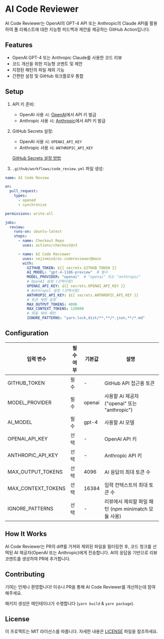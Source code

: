 # AI Code Reviewer

AI Code Reviewer는 OpenAI의 GPT-4 API 또는 Anthropic의 Claude API를 활용하여 풀 리퀘스트에 대한 지능형 피드백과 제안을 제공하는 GitHub Action입니다.

## Features

- OpenAI GPT-4 또는 Anthropic Claude를 사용한 코드 리뷰
- 코드 개선을 위한 지능형 코멘트 및 제안
- 지정된 패턴의 파일 제외 기능
- 간편한 설정 및 GitHub 워크플로우 통합

## Setup

1. API 키 준비:
   - OpenAI 사용 시: [OpenAI](https://beta.openai.com/signup)에서 API 키 발급
   - Anthropic 사용 시: [Anthropic](https://www.anthropic.com/)에서 API 키 발급

2. GitHub Secrets 설정:
   - OpenAI 사용 시: `OPENAI_API_KEY`
   - Anthropic 사용 시: `ANTHROPIC_API_KEY`

   [GitHub Secrets 설정 방법](https://docs.github.com/en/actions/reference/encrypted-secrets)

3. `.github/workflows/code_review.yml` 파일 생성:

```yaml
name: AI Code Review

on:
  pull_request:
    types:
      - opened
      - synchronize

permissions: write-all

jobs:
  review:
    runs-on: ubuntu-latest
    steps:
      - name: Checkout Repo
        uses: actions/checkout@v3

      - name: AI Code Reviewer
        uses: sejinmind/ai-codereviewer@main
        with:
          GITHUB_TOKEN: ${{ secrets.GITHUB_TOKEN }}
          AI_MODEL: "gpt-4-1106-preview"  # 필수
          MODEL_PROVIDER: "openai"  # "openai" 또는 "anthropic"
          # OpenAI 설정 (선택사항)
          OPENAI_API_KEY: ${{ secrets.OPENAI_API_KEY }}
          # Anthropic 설정 (선택사항)
          ANTHROPIC_API_KEY: ${{ secrets.ANTHROPIC_API_KEY }}
          # 토큰 제한 설정
          MAX_OUTPUT_TOKENS: 4096
          MAX_CONTEXT_TOKENS: 128000
          # 파일 제외 패턴
          IGNORE_PATTERNS: "yarn.lock,dist/**,**/*.json,**/*.md"
```

## Configuration

| 입력 변수 | 필수 여부 | 기본값 | 설명 |
|------------|----------|---------|-------------|
| GITHUB_TOKEN | 필수 | - | GitHub API 접근용 토큰 |
| MODEL_PROVIDER | 필수 | openai | 사용할 AI 제공자 ("openai" 또는 "anthropic") |
| AI_MODEL | 필수 | gpt-4 | 사용할 AI 모델 |
| OPENAI_API_KEY | 선택 | - | OpenAI API 키 |
| ANTHROPIC_API_KEY | 선택 | - | Anthropic API 키 |
| MAX_OUTPUT_TOKENS | 선택 | 4096 | AI 응답의 최대 토큰 수 |
| MAX_CONTEXT_TOKENS | 선택 | 16384 | 입력 컨텍스트의 최대 토큰 수 |
| IGNORE_PATTERNS | 선택 | - | 리뷰에서 제외할 파일 패턴 (npm minimatch 모듈 사용) |

## How It Works

AI Code Reviewer는 PR의 diff를 가져와 제외된 파일을 필터링한 후, 코드 청크를 선택된 AI 제공자(OpenAI 또는 Anthropic)에게 전송합니다. AI의 응답을 기반으로 리뷰 코멘트를 생성하여 PR에 추가합니다.

## Contributing

기여는 언제나 환영합니다! 이슈나 PR을 통해 AI Code Reviewer를 개선하는데 참여해주세요.

패키지 생성은 메인테이너가 수행합니다 (`yarn build` & `yarn package`).

## License

이 프로젝트는 MIT 라이선스를 따릅니다. 자세한 내용은 [LICENSE](LICENSE) 파일을 참조하세요.
